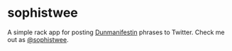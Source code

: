 # sophistwee
A simple rack app for posting [Dunmanifestin](/quavmo/dunmanifestin) phrases to Twitter.  Check me out as [@sophistwee](https://twitter.com.sophistwee).
